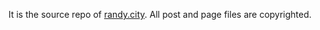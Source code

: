 It is the source repo of [randy.city](http://randy3k.github.io). All post and page files are copyrighted.